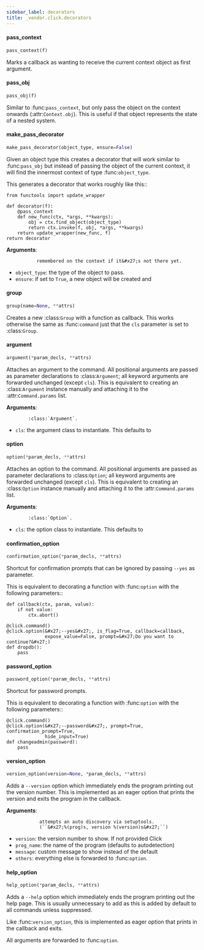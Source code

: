 ```yaml
---
sidebar_label: decorators
title: _vendor.click.decorators
---
```


#### pass\_context

```python
pass_context(f)
```

Marks a callback as wanting to receive the current context
object as first argument.

#### pass\_obj

```python
pass_obj(f)
```

Similar to :func:`pass_context`, but only pass the object on the
context onwards (:attr:`Context.obj`).  This is useful if that object
represents the state of a nested system.

#### make\_pass\_decorator

```python
make_pass_decorator(object_type, ensure=False)
```

Given an object type this creates a decorator that will work
similar to :func:`pass_obj` but instead of passing the object of the
current context, it will find the innermost context of type
:func:`object_type`.

This generates a decorator that works roughly like this::

    from functools import update_wrapper

    def decorator(f):
        @pass_context
        def new_func(ctx, *args, **kwargs):
            obj = ctx.find_object(object_type)
            return ctx.invoke(f, obj, *args, **kwargs)
        return update_wrapper(new_func, f)
    return decorator

**Arguments**:

               remembered on the context if it&#x27;s not there yet.
- `object_type`: the type of the object to pass.
- `ensure`: if set to `True`, a new object will be created and

#### group

```python
group(name=None, **attrs)
```

Creates a new :class:`Group` with a function as callback.  This
works otherwise the same as :func:`command` just that the `cls`
parameter is set to :class:`Group`.

#### argument

```python
argument(*param_decls, **attrs)
```

Attaches an argument to the command.  All positional arguments are
passed as parameter declarations to :class:`Argument`; all keyword
arguments are forwarded unchanged (except ``cls``).
This is equivalent to creating an :class:`Argument` instance manually
and attaching it to the :attr:`Command.params` list.

**Arguments**:

            :class:`Argument`.
- `cls`: the argument class to instantiate.  This defaults to

#### option

```python
option(*param_decls, **attrs)
```

Attaches an option to the command.  All positional arguments are
passed as parameter declarations to :class:`Option`; all keyword
arguments are forwarded unchanged (except ``cls``).
This is equivalent to creating an :class:`Option` instance manually
and attaching it to the :attr:`Command.params` list.

**Arguments**:

            :class:`Option`.
- `cls`: the option class to instantiate.  This defaults to

#### confirmation\_option

```python
confirmation_option(*param_decls, **attrs)
```

Shortcut for confirmation prompts that can be ignored by passing
``--yes`` as parameter.

This is equivalent to decorating a function with :func:`option` with
the following parameters::

    def callback(ctx, param, value):
        if not value:
            ctx.abort()

    @click.command()
    @click.option(&#x27;--yes&#x27;, is_flag=True, callback=callback,
                  expose_value=False, prompt=&#x27;Do you want to continue?&#x27;)
    def dropdb():
        pass

#### password\_option

```python
password_option(*param_decls, **attrs)
```

Shortcut for password prompts.

This is equivalent to decorating a function with :func:`option` with
the following parameters::

    @click.command()
    @click.option(&#x27;--password&#x27;, prompt=True, confirmation_prompt=True,
                  hide_input=True)
    def changeadmin(password):
        pass

#### version\_option

```python
version_option(version=None, *param_decls, **attrs)
```

Adds a ``--version`` option which immediately ends the program
printing out the version number.  This is implemented as an eager
option that prints the version and exits the program in the callback.

**Arguments**:

                attempts an auto discovery via setuptools.
                (``&#x27;%(prog)s, version %(version)s&#x27;``)
- `version`: the version number to show.  If not provided Click
- `prog_name`: the name of the program (defaults to autodetection)
- `message`: custom message to show instead of the default
- `others`: everything else is forwarded to :func:`option`.

#### help\_option

```python
help_option(*param_decls, **attrs)
```

Adds a ``--help`` option which immediately ends the program
printing out the help page.  This is usually unnecessary to add as
this is added by default to all commands unless suppressed.

Like :func:`version_option`, this is implemented as eager option that
prints in the callback and exits.

All arguments are forwarded to :func:`option`.


